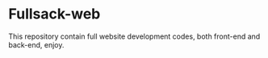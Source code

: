 # Fullsack-web
This repository contain full website development codes, both front-end and back-end, enjoy.
